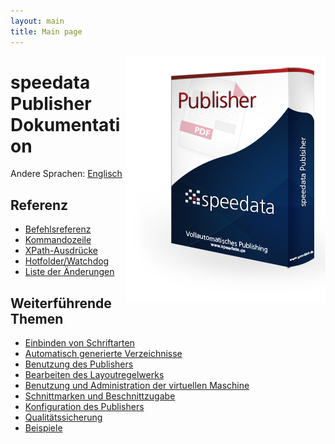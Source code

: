 ```yaml
---
layout: main
title: Main page
---
```

<p><img src="images/publisher.png" style="float:right;" alt="speedata Publisher"/></p>

speedata Publisher Dokumentation
================================

Andere Sprachen: [Englisch](index.html)

Referenz
--------

 * [Befehlsreferenz](commands-de/layout.html)
 * [Kommandozeile](description-de/commandline.html)
 * [XPath-Ausdrücke](description-de/xpath.html)
 * [Hotfolder/Watchdog](description-de/hotfolder.html)
 * [Liste der Änderungen](description-de/changelog.html)

Weiterführende Themen
---------------------

 * [Einbinden von Schriftarten](description-de/fonts.html)
 * [Automatisch generierte Verzeichnisse](description-de/directories.html)
 * [Benutzung des Publishers](description-de/publisherusage.html)
 * [Bearbeiten des Layoutregelwerks](description-de/xmlediting.html)
 * [Benutzung und Administration der virtuellen Maschine](description-de/vmusage.html)
 * [Schnittmarken und Beschnittzugabe](description-de/cutmarks.html)
 * [Konfiguration des Publishers](description-de/configuration.html)
 * [Qualitätssicherung](description-de/qualityassurance.html)
 * [Beispiele](examples-de/index.html)
